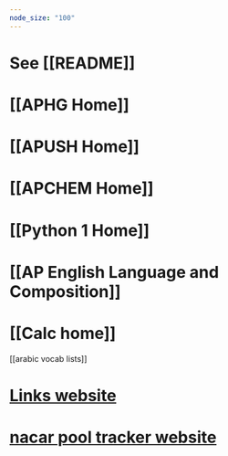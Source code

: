 ```yaml
---
node_size: "100"
---
```



# See [[README]]

# [[APHG Home]]
# [[APUSH Home]]
# [[APCHEM Home]]
# [[Python 1 Home]]
# [[AP English Language and Composition]]

# [[Calc home]]

[[arabic vocab lists]]

# [Links website](https://thecarsonwest.github.io/links.html)
# [nacar pool tracker website](https://thecarsonwest.github.io/nascar/index.html)